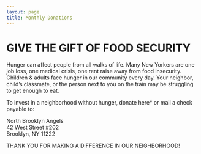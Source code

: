 ```yaml
---
layout: page
title: Monthly Donations
---
```


# GIVE THE GIFT OF FOOD SECURITY

Hunger can affect people from all walks of life. Many New Yorkers are one job loss, one medical crisis, one rent raise away from food insecurity. Children & adults face hunger in our community every day. Your neighbor, child’s classmate, or the person next to you on the train may be struggling to get enough to eat. 

To invest in a neighborhood without hunger, donate here* or mail a check payable to:

North Brooklyn Angels  
42 West Street #202  
Brooklyn, NY 11222

THANK YOU FOR MAKING A DIFFERENCE IN OUR NEIGHBORHOOD!